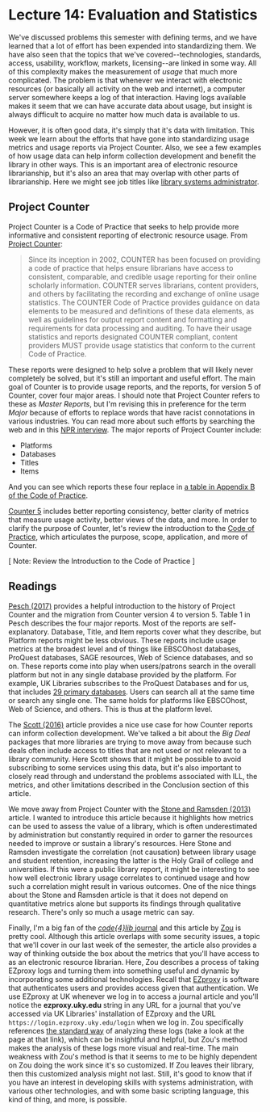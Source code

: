# Lecture 14: Evaluation and Statistics

We've discussed problems this semester with defining terms, and we have learned
that a lot of effort has been expended into standardizing them. We have also
seen that the topics that we've covered--technologies, standards, access,
usability, workflow, markets, licensing--are linked in some way. All of this
complexity makes the measurement of *usage* that much more complicated. The
problem is that whenever we interact with electronic resources (or basically
all activity on the web and internet), a computer server somewhere keeps a log
of that interaction. Having logs available makes it seem that we can have
accurate data about usage, but insight is always difficult to acquire no matter
how much data is available to us. 

However, it is often good data, it's simply that it's data with limitation.
This week we learn about the efforts that have gone into standardizing usage
metrics and usage reports via Project Counter. Also, we see a few examples of
how usage data can help inform collection development and benefit the library
in other ways. This is an important area of electronic resource librarianship,
but it's also an area that may overlap with other parts of librarianship. Here
we might see job titles like [library systems administrator][ls_admin]. 

## Project Counter

Project Counter is a Code of Practice that seeks to help provide more
informative and consistent reporting of electronic resource usage. From
[Project Counter][proj_counter]:

> Since its inception in 2002, COUNTER has been focused on providing a code of
> practice that helps ensure librarians have access to consistent, comparable,
> and credible usage reporting for their online scholarly information. COUNTER
> serves librarians, content providers, and others by facilitating the
> recording and exchange of online usage statistics. The COUNTER Code of
> Practice provides guidance on data elements to be measured and definitions of
> these data elements, as well as guidelines for output report content and
> formatting and requirements for data processing and auditing. To have their
> usage statistics and reports designated COUNTER compliant, content providers
> MUST provide usage statistics that conform to the current Code of Practice.

These reports were designed to help solve a problem that will likely never
completely be solved, but it's still an important and useful effort. The main
goal of Counter is to provide usage reports, and the reports, for version 5 of
Counter, cover four major areas. I should note that Project Counter refers to
these as *Master Reports*, but I'm revising this in preference for the term
*Major* because of efforts to replace words that have racist connotations in
various industries. You can read more about such efforts by searching the web
and in this [NPR interview][npr_interview]. The major reports of Project
Counter include:

  - Platforms
  - Databases
  - Titles
  - Items

And you can see which reports these four replace in [a table in Appendix B of
the Code of Practice][proj_counter_app_b].

[Counter 5][counter_v5] includes better reporting consistency, better clarity
of metrics that measure usage activity, better views of the data, and more. In
order to clarify the purpose of Counter, let's review the introduction to the
[Code of Practice][proj_counter], which articulates the purpose, scope,
application, and more of Counter.

[ Note: Review the Introduction to the Code of Practice ]

## Readings

[Pesch (2017)][pesch2017] provides a helpful introduction to the history of
Project Counter and the migration from Counter version 4 to version 5. Table
1 in Pesch describes the four major reports. Most of the reports are
self-explanatory. Database, Title, and Item reports cover what they describe,
but Platform reports might be less obvious. These reports include usage metrics
at the broadest level and of things like EBSCOhost databases, ProQuest
databases, SAGE resources, Web of Science databases, and so on. These reports
come into play when users/patrons search in the overall platform but not in any
single database provided by the platform. For example, UK Libraries subscribes
to the ProQuest Databases and for us, that includes [29 primary
databases][proq_db]. Users can search all at the same time or search any single
one. The same holds for platforms like EBSCOhost, Web of Science, and others.
This is thus at the platform level.

The [Scott (2016)][scott2016] article provides a nice use case for how Counter
reports can inform collection development. We've talked a bit about the *Big
Deal* packages that more libraries are trying to move away from because such
deals often include access to titles that are not used or not relevant to
a library community. Here Scott shows that it might be possible to avoid
subscribing to some services using this data, but it's also important to
closely read through and understand the problems associated with ILL, the
metrics, and other limitations described in the Conclusion section of this
article.

We move away from Project Counter with the [Stone and Ramsden
(2013)][stone2013] article. I wanted to introduce this article because it
highlights how metrics can be used to assess the value of a library, which is
often underestimated by administration but constantly required in order to
garner the resources needed to improve or sustain a library's resources. Here
Stone and Ramsden investigate the correlation (not causation) between library
usage and student retention, increasing the latter is the Holy Grail of college
and universities. If this were a public library report, it might be interesting
to see how well electronic library usage correlates to continued usage and how
such a correlation might result in various outcomes. One of the nice things
about the Stone and Ramsden article is that it does not depend on quantitative
metrics alone but supports its findings through qualitative research. There's
only so much a usage metric can say.

Finally, I'm a big fan of the [*code\{4\}lib* journal][code4lib] and this
article by [Zou][zou] is pretty cool. Although this article overlaps with some
security issues, a topic that we'll cover in our last week of the semester, the
article also provides a way of thinking outside the box about the metrics that
you'll have access to as an electronic resource librarian. Here, Zou describes
a process of taking EZproxy logs and turning them into something useful and
dynamic by incorporating some additional technologies. Recall that
[EZproxy][ezproxy] is software that authenticates users and provides access
given that authentication. We use EZproxy at UK whenever we log in to access
a journal article and you'll notice the **ezproxy.uky.edu** string in any URL
for a journal that you've accessed via UK Libraries' installation of EZproxy
and the URL ``https://login.ezproxy.uky.edu/login`` when we log in. Zou
specifically references [the standard way][zou2] of analyzing these logs (take
a look at the page at that link), which can be insightful and helpful, but
Zou's method makes the analysis of these logs more visual and real-time. The
main weakness with Zou's method is that it seems to me to be highly dependent
on Zou doing the work since it's so customized. If Zou leaves their library,
then this customized analysis might not last. Still, it's good to know that if
you have an interest in developing skills with systems administration, with
various other technologies, and with some basic scripting language, this kind
of thing, and more, is possible.


[proj_counter]:https://www.projectcounter.org/code-of-practice-five-sections/introduction-to-counter-code-of-practice-release-5/
[counter_v5]:https://www.projectcounter.org/code-of-practice-five-sections/foreword/
[npr_interview]:https://www.npr.org/2020/07/09/889502179/is-it-enough-to-remove-words-with-racist-connotations-from-tech-language-hint-no
[proj_counter_app_b]:https://www.projectcounter.org/2448-2/
[pesch2017]:http://doi.org/10.1080/0361526X.2017.1391153
[proq_db]:https://libraries.uky.edu/record.php?lir_id=90
[scott2016]:https://doi.org/10.1080/0361526X.2016.1165783 
[stone2013]:https://doi.org/10.5860/crl12-406
[zou]:https://journal.code4lib.org/articles/10589
[zou2]:https://acrl.ala.org/techconnect/post/analyzing-ezproxy-logs/
[ls_admin]:https://www.google.com/search?&q=library+systems+administrator
[ezproxy]:https://www.oclc.org/en/ezproxy.html
[code4lib]:https://code4lib.org/
